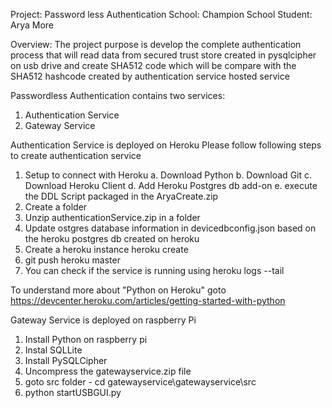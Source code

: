 
Project: Password less Authentication
School: Champion School
Student: Arya More

Overview:
The project purpose is develop the complete authentication process that will read data from secured trust store created in pysqlcipher on usb drive and create SHA512  code which will be compare with the SHA512 hashcode created by authentication service hosted service 

Passwordless Authentication contains two services:
1. Authentication Service
2. Gateway Service

Authentication Service is deployed on Heroku
Please follow following steps to create authentication service
1. Setup to connect with Heroku
   a. Download Python
   b. Download Git
   c. Download Heroku Client
   d. Add Heroku Postgres db add-on
   e. execute the DDL Script packaged in the AryaCreate.zip
2. Create a folder
3. Unzip authenticationService.zip in a folder
4. Update ostgres database information in devicedbconfig.json based on the heroku postgres db created on heroku
5. Create a heroku instance 
    heroku create
6. git push heroku master
7. You can check if the service is running using heroku logs --tail

To understand more about "Python on Heroku" goto https://devcenter.heroku.com/articles/getting-started-with-python

Gateway Service is deployed on raspberry Pi
1. Install Python on raspberry pi
2. Instal SQLLite
3. Install PySQLCipher
4. Uncompress the gatewayservice.zip file
6. goto src folder - cd gatewayservice\gatewayservice\src
7. python startUSBGUI.py

